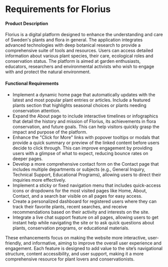 # Requirements for Florius

#### Product Description

Florius is a digital platform designed to enhance the understanding and care of Sweden's plants and flora in general. The application integrates advanced technologies with deep botanical research to provide a comprehensive suite of tools and resources. Users can access detailed information about various plant species, their care, ecological roles and conservation status. The platform is aimed at garden enthusiasts, educators, researchers and environmental activists who wish to engage with and protect the natural environment.

#### Functional Requirements 

- Implement a dynamic home page that automatically updates with the latest and most popular plant entries or articles. Include a featured plants section that highlights seasonal choices or plants needing conservation attention.
- Expand the About page to include interactive timelines or infographics that detail the history and mission of Florius, its achievements in flora conservation, and future goals. This can help visitors quickly grasp the impact and purpose of the platform.
- Enhance the "Click for More" links with popover tooltips or modals that provide a quick summary or preview of the linked content before users decide to click through. This can improve engagement by providing users with a glimpse of what to expect, reducing bounce rates on deeper pages.
- Develop a more comprehensive contact form on the Contact page that includes multiple departments or subjects (e.g., General Inquiry, Technical Support, Educational Programs), allowing users to direct their inquiries more effectively.
- Implement a sticky or fixed navigation menu that includes quick-access icons or dropdowns for the most visited pages like Home, About, Contact, and a search bar visible on all pages for easy access.
- Create a personalized dashboard for registered users where they can track their favorite plants, recent searches, and receive recommendations based on their activity and interests on the site.
- Integrate a live chat support feature on all pages, allowing users to get instant help while navigating the site or to ask quick questions about plants, conservation programs, or educational materials.



These enhancements focus on making the website more interactive, user-friendly, and informative, aiming to improve the overall user experience and engagement. Each feature is designed to add value to the site’s navigational structure, content accessibility, and user support, making it a more comprehensive resource for plant lovers and conservationists.
 
